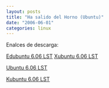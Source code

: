 ```yaml
---
layout: posts
title: "Ha salido del Horno (Ubuntu)"
date: "2006-06-01"
categories: linux
---
```


Enalces de descarga: 

[Edubuntu 6.06 LST](https://releases.ubuntu.com/edubuntu/6.06/ "Edubuntu") [Xubuntu 6.06 LST](https://cdimage.ubuntu.com/xubuntu/releases/dapper/release/ "Xubuntu")

[Ubuntu 6.06 LST](https://releases.ubuntu.com/6.06/ "Ubuntu")

[Kubuntu 6.06 LST](https://releases.ubuntu.com/kubuntu/6.06/ "Kubuntu")
